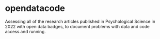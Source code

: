 # opendatacode

<!-- badges: start -->
<!-- badges: end -->

Assessing all of the research articles published in Psychological Science in 2022 with open data badges, to document problems with data and code access and running.



